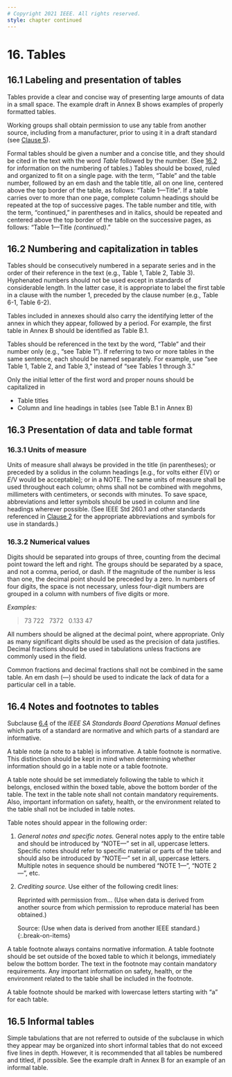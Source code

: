 ```yaml
---
# Copyright 2021 IEEE. All rights reserved.
style: chapter continued
---
```


# 16. Tables

## 16.1 Labeling and presentation of tables

Tables provide a clear and concise way of presenting large amounts of data in a small space. The example draft in Annex B shows examples of properly formatted tables.

Working groups shall obtain permission to use any table from another source, including from a manufacturer, prior to using it in a draft standard (see [Clause 5](05.md)).

Formal tables should be given a number and a concise title, and they should be cited in the text with the word *Table* followed by the number. (See [16.2](#162-numbering-and-capitalization-in-tables) for information on the numbering of tables.) Tables should be boxed, ruled and organized to fit on a single page. with the term, “Table” and the table number, followed by an em dash and the table title, all on one line, centered above the top border of the table, as follows: “Table 1—Title”. If a table carries over to more than one page, complete column headings should be repeated at the top of successive pages. The table number and title, with the term, “continued,” in parentheses and in italics, should be repeated and centered above the top border of the table on the successive pages, as follows: “Table 1—Title *(continued)*.”

## 16.2 Numbering and capitalization in tables

Tables should be consecutively numbered in a separate series and in the order of their reference in the text (e.g., Table 1, Table 2, Table 3). Hyphenated numbers should not be used except in standards of considerable length. In the latter case, it is appropriate to label the first table in a clause with the number 1, preceded by the clause number (e.g., Table 6-1, Table 6-2).

Tables included in annexes should also carry the identifying letter of the annex in which they appear, followed by a period. For example, the first table in Annex B should be identified as Table B.1.

Tables should be referenced in the text by the word, “Table” and their number only (e.g., “see Table 1”). If referring to two or more tables in the same sentence, each should be named separately. For example, use “see Table 1, Table 2, and Table 3,” instead of “see Tables 1 through 3.”

Only the initial letter of the first word and proper nouns should be capitalized in

* Table titles
* Column and line headings in tables (see Table B.1 in Annex B)

## 16.3 Presentation of data and table format

### 16.3.1 Units of measure

Units of measure shall always be provided in the title (in parentheses); or preceded by a solidus in the column headings [e.g., for volts either *E*(V) or *E*/V would be acceptable]; or in a NOTE. The same units of measure shall be used throughout each column; ohms shall not be combined with megohms, millimeters with centimeters, or seconds with minutes. To save space, abbreviations and letter symbols should be used in column and line headings wherever possible. (See IEEE Std 260.1 and other standards referenced in [Clause 2](02.md) for the appropriate abbreviations and symbols for use in standards.)

### 16.3.2 Numerical values

Digits should be separated into groups of three, counting from the decimal point toward the left and right. The groups should be separated by a space, and not a comma, period, or dash. If the magnitude of the number is less than one, the decimal point should be preceded by a zero. In numbers of four digits, the space is not necessary, unless four-digit numbers are grouped in a column with numbers of five digits or more.

*Examples:*

> 73&nbsp;722&nbsp;&nbsp;&nbsp;7372&nbsp;&nbsp;&nbsp;0.133&nbsp;47

All numbers should be aligned at the decimal point, where appropriate. Only as many significant digits should be used as the precision of data justifies. Decimal fractions should be used in tabulations unless fractions are commonly used in the field.

Common fractions and decimal fractions shall not be combined in the same table. An em dash (—) should be used to indicate the lack of data for a particular cell in a table.

## 16.4 Notes and footnotes to tables

Subclause [6.4](http://standards.ieee.org/develop/policies/opman/sect6.html) of the *IEEE SA Standards Board Operations Manual* defines which parts of a standard are normative and which parts of a standard are informative.

A table note (a note to a table) is informative. A table footnote is normative. This distinction should be kept in mind when determining whether information should go in a table note or a table footnote.

A table note should be set immediately following the table to which it belongs, enclosed within the boxed table, above the bottom border of the table. The text in the table note shall not contain mandatory requirements. Also, important information on safety, health, or the environment related to the table shall not be included in table notes.

Table notes should appear in the following order:

1. *General notes and specific notes.* General notes apply to the entire table and should be introduced by “NOTE—” set in all, uppercase letters. Specific notes should refer to specific material or parts of the table and should also be introduced by “NOTE—” set in all, uppercase letters. Multiple notes in sequence should be numbered “NOTE 1—”, “NOTE 2—”, etc.
2. *Crediting source.* Use either of the following credit lines:

   Reprinted with permission from… (Use when data is derived from another source from which permission to reproduce material has been obtained.)

   Source: (Use when data is derived from another IEEE standard.)
{:.break-on-items}

A table footnote always contains normative information. A table footnote should be set outside of the boxed table to which it belongs, immediately below the bottom border. The text in the footnote may contain mandatory requirements. Any important information on safety, health, or the environment related to the table shall be included in the footnote.

A table footnote should be marked with lowercase letters starting with “a” for each table.

## 16.5 Informal tables

Simple tabulations that are not referred to outside of the subclause in which they appear may be organized into short informal tables that do not exceed five lines in depth. However, it is recommended that all tables be numbered and titled, if possible. See the example draft in Annex B for an example of an informal table.
